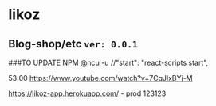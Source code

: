 # likoz
## Blog-shop/etc `ver: 0.0.1`
###TO UPDATE NPM @ncu -u
       //"start": "react-scripts start",

53:00 https://www.youtube.com/watch?v=7CqJlxBYj-M

https://likoz-app.herokuapp.com/ - prod 123123